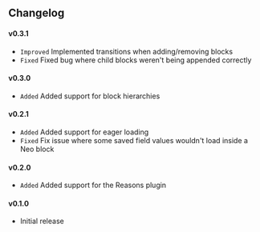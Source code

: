 ## Changelog

#### v0.3.1
- `Improved` Implemented transitions when adding/removing blocks
- `Fixed` Fixed bug where child blocks weren't being appended correctly

#### v0.3.0
- `Added` Added support for block hierarchies

#### v0.2.1
- `Added` Added support for eager loading
- `Fixed` Fix issue where some saved field values wouldn't load inside a Neo block

#### v0.2.0
- `Added` Added support for the Reasons plugin

#### v0.1.0
- Initial release
